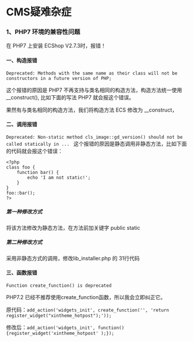# CMS疑难杂症

### 1、PHP7 环境的兼容性问题
在 PHP7 上安装 ECShop V2.7.3时，报错！ 

#### 一、构造报错
`Deprecated: Methods with the same name as their class will not be constructors in a future version of PHP;`

 这个报错的原因是 PHP7 不再支持与类名相同的构造方法，构造方法统一使用 __construct(), 比如下面的写法 PHP7 就会报这个错误。

果然有与类名相同的构造方法，我们将构造方法 ECS 修改为 __construct，

#### 二、调用报错
`Deprecated: Non-static method cls_image::gd_version() should not be called statically in ... `
这个报错的原因是静态调用非静态方法，比如下面的代码就会报这个错误：
```
<?php  
class foo {  
    function bar() {
        echo 'I am not static!';
    }
}
foo::bar();  
?>
```
##### 第一种修改方式
将该方法修改为静态方法，在方法前加关键字 public static

##### 第二种修改方式
采用非静态方式的调用，修改lib_installer.php 的 31行代码

#### 三、函数报错
```
Function create_function() is deprecated
```
PHP7.2 已经不推荐使用create_function函数，所以我会立即纠正它。

原代码：`add_action('widgets_init', create_function('', 'return register_widget("xintheme_hotpost");'));`

修改后：`add_action('widgets_init', function(){register_widget('xintheme_hotpost' );});`
